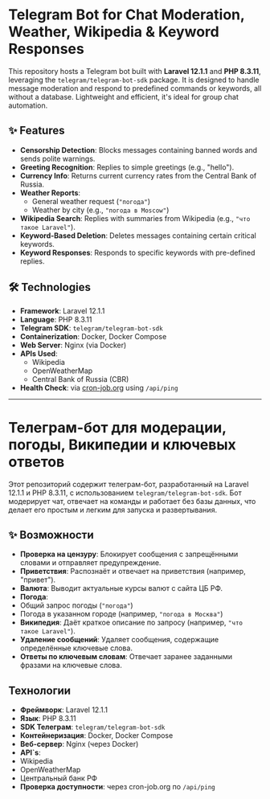 # Telegram Bot for Chat Moderation, Weather, Wikipedia & Keyword Responses

This repository hosts a Telegram bot built with **Laravel 12.1.1** and **PHP 8.3.11**, leveraging the `telegram/telegram-bot-sdk` package. It is designed to handle message moderation and respond to predefined commands or keywords, all without a database. Lightweight and efficient, it's ideal for group chat automation.

## ✨ Features

- **Censorship Detection**: Blocks messages containing banned words and sends polite warnings.
- **Greeting Recognition**: Replies to simple greetings (e.g., "hello").
- **Currency Info**: Returns current currency rates from the Central Bank of Russia.
- **Weather Reports**:
  - General weather request (`"погода"`)
  - Weather by city (e.g., `"погода в Moscow"`)
- **Wikipedia Search**: Replies with summaries from Wikipedia (e.g., `"что такое Laravel"`).
- **Keyword-Based Deletion**: Deletes messages containing certain critical keywords.
- **Keyword Responses**: Responds to specific keywords with pre-defined replies.

## 🛠 Technologies

- **Framework**: Laravel 12.1.1  
- **Language**: PHP 8.3.11  
- **Telegram SDK**: `telegram/telegram-bot-sdk`  
- **Containerization**: Docker, Docker Compose  
- **Web Server**: Nginx (via Docker)  
- **APIs Used**:
  - Wikipedia
  - OpenWeatherMap
  - Central Bank of Russia (CBR)
- **Health Check**: via [cron-job.org](https://cron-job.org) using `/api/ping`

---

# Телеграм-бот для модерации, погоды, Википедии и ключевых ответов  

Этот репозиторий содержит телеграм-бот, разработанный на Laravel 12.1.1 и PHP 8.3.11, с использованием `telegram/telegram-bot-sdk`. Бот модерирует чат, отвечает на команды и работает без базы данных, что делает его простым и легким для запуска и развертывания.

## ✨ Возможности

-   **Проверка на цензуру**: Блокирует сообщения с запрещёнными словами и отправляет предупреждение.  
-   **Приветствия**: Распознаёт и отвечает на приветствия (например, "привет").
-   **Валюта**: Выводит актуальные курсы валют с сайта ЦБ РФ.
-   **Погода**:
  - Общий запрос погоды (`"погода"`)
  - Погода в указанном городе (например, `"погода в Москва"`)
-   **Википедия**: Даёт краткое описание по запросу (например, `"что такое Laravel"`).
-   **Удаление сообщений**: Удаляет сообщения, содержащие определённые ключевые слова.
-   **Ответы по ключевым словам**: Отвечает заранее заданными фразами на ключевые слова.

## Технологии

-   **Фреймворк**: Laravel 12.1.1
-   **Язык**: PHP 8.3.11
-   **SDK Телеграм**: `telegram/telegram-bot-sdk`
-   **Контейнеризация**: Docker, Docker Compose
-   **Веб-сервер**: Nginx (через Docker)
-   **API`s**:  
  - Wikipedia
  - OpenWeatherMap
  - Центральный банк РФ
-   **Проверка доступности**: через cron-job.org по `/api/ping` 
